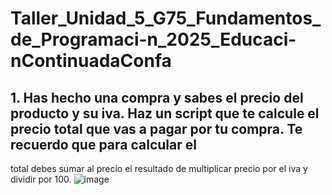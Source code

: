 # Taller_Unidad_5_G75_Fundamentos_de_Programaci-n_2025_Educaci-nContinuadaConfa
## 1. Has hecho una compra y sabes el precio del producto y su iva. Haz un script que te calcule el precio total que vas a pagar por tu compra. Te recuerdo que para calcular el
total debes sumar al precio el resultado de multiplicar precio por el iva y dividir por 100.
![image](https://github.com/user-attachments/assets/23bffa3a-e281-4f0f-8b25-b35319400512)
